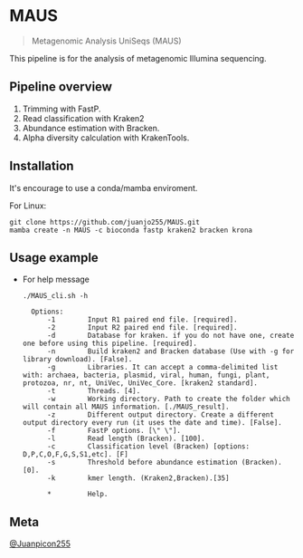 # MAUS
> Metagenomic Analysis UniSeqs (MAUS)

This pipeline is for the analysis of metagenomic Illumina sequencing.


## Pipeline overview
1. Trimming with FastP.
2. Read classification with Kraken2
3. Abundance estimation with Bracken.
4. Alpha diversity calculation with KrakenTools. 

## Installation

It's encourage to use a conda/mamba enviroment.

For Linux:

```
git clone https://github.com/juanjo255/MAUS.git
mamba create -n MAUS -c bioconda fastp kraken2 bracken krona 
```

## Usage example

* For help message
  ```
  ./MAUS_cli.sh -h
  ```
  
  ```
    Options:
        -1        Input R1 paired end file. [required].
        -2        Input R2 paired end file. [required].
        -d        Database for kraken. if you do not have one, create one before using this pipeline. [required].
        -n        Build kraken2 and Bracken database (Use with -g for library download). [False].
        -g        Libraries. It can accept a comma-delimited list with: archaea, bacteria, plasmid, viral, human, fungi, plant, protozoa, nr, nt, UniVec, UniVec_Core. [kraken2 standard].
        -t        Threads. [4].
        -w        Working directory. Path to create the folder which will contain all MAUS information. [./MAUS_result].
        -z        Different output directory. Create a different output directory every run (it uses the date and time). [False].
        -f        FastP options. [\" \"].
        -l        Read length (Bracken). [100].
        -c        Classification level (Bracken) [options: D,P,C,O,F,G,S,S1,etc]. [F]
        -s        Threshold before abundance estimation (Bracken). [0].
        -k        kmer length. (Kraken2,Bracken).[35]

        *         Help.
  
  ```

## Meta

[@Juanpicon255](https://x.com/Juanpicon255)
